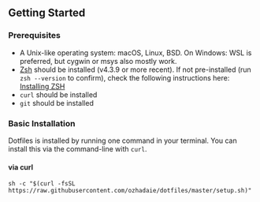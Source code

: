 
## Getting Started

### Prerequisites

* A Unix-like operating system: macOS, Linux, BSD. On Windows: WSL is preferred, but cygwin or msys also mostly work.
* [Zsh](https://www.zsh.org) should be installed (v4.3.9 or more recent). If not pre-installed (run `zsh --version` to confirm), check the following instructions here: [Installing ZSH](https://github.com/robbyrussell/oh-my-zsh/wiki/Installing-ZSH)
* `curl` should be installed
* `git` should be installed

### Basic Installation

Dotfiles is installed by running one command in your terminal. You can install this via the command-line with `curl`.

#### via curl

```shell
sh -c "$(curl -fsSL https://raw.githubusercontent.com/ozhadaie/dotfiles/master/setup.sh)"
```
